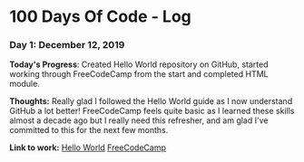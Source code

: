 # 100 Days Of Code - Log

### Day 1: December 12, 2019

**Today's Progress**: Created Hello World repository on GitHub, started working through FreeCodeCamp from the start and completed HTML module.

**Thoughts:** Really glad I followed the Hello World guide as I now understand GitHub a lot better! FreeCodeCamp feels quite basic as I learned these skills almost a decade ago but I really need this refresher, and am glad I've committed to this for the next few months.

**Link to work:** [Hello World](https://github.com/jessdavcode/hello-world) [FreeCodeCamp](https://www.freecodecamp.org/jessdavcode)
